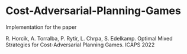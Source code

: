 # Cost-Adversarial-Planning-Games

Implementation for the paper

R. Horcik, A. Torralba, P. Rytir, L. Chrpa, S. Edelkamp. Optimal Mixed Strategies for Cost-Adversarial Planning Games. ICAPS 2022

